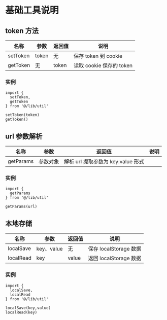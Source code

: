 # 基础工具说明

## token 方法

| 名称     | 参数  | 返回值 | 说明                     |
| -------- | ----- | ------ | ------------------------ |
| setToken | token | 无     | 保存 token 到 cookie     |
| getToken | 无    | token  | 读取 cookie 保存的 token |

### 实例

```
import {
  setToken,
  getToken
} from '@/lib/util'

setToken(token)
getToken()
```

## url 参数解析

| 名称      | 参数     | 返回值                             | 说明 |
| --------- | -------- | ---------------------------------- | ---- |
| getParams | 参数对象 | 解析 url 提取参数为 key:value 形式 |

### 实例

```
import {
  getParams
} from '@/lib/util'

getParams(url)
```

## 本地存储

| 名称      | 参数       | 返回值 | 说明                   |
| --------- | ---------- | ------ | ---------------------- |
| localSave | key、value | 无     | 保存 localStorage 数据 |
| localRead | key        | value  | 返回 localStorage 数据 |

### 实例

```
import {
  localSave,
  localRead
} from '@/lib/util'

localSave(key,value)
localRead(key)
```
